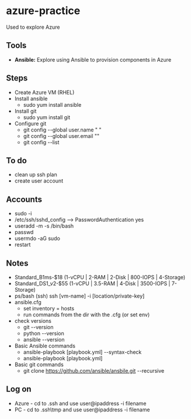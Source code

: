 # azure-practice

Used to explore Azure

## Tools

* **Ansible:** Explore using Ansible to provision components in Azure

## Steps

* Create Azure VM (RHEL)
* Install ansible
  * sudo yum install ansible
* Install git
  * sudo yum install git
* Configure git
  * git config --global user.name "<First> <Last>"
  * git config --global user.email "<email address>"
  * git config --list

## To do

* clean up ssh plan
* create user account

## Accounts
* sudo -i
* /etc/ssh/sshd_config --> PasswordAuthentication yes
* useradd -m -s /bin/bash <username>
* passwd <username>
* usermdo -aG sudo <username>
* restart

## Notes

* Standard_B1ms-$18 (1-vCPU | 2-RAM | 2-Disk | 800-IOPS | 4-Storage)
* Standard_DS1_v2-$55 (1-vCPU | 3.5-RAM | 4-Disk | 3500-IOPS | 7-Storage)
* ps/bash (ssh) ssh [vm-name] -i [location/private-key]
* ansible.cfg
  * set inventory = hosts
  * run commands from the dir with the .cfg (or set env)
* check versions
  * git --version
  * python --version
  * ansible --version
* Basic Ansible commands
  * ansible-playbook [playbook.yml] --syntax-check
  * ansible-playbook [playbook.yml]
* Basic git commands
  * git clone https://github.com/ansible/ansbile.git --recursive


## Log on
* Azure - cd to .ssh and use user@ipaddress -i filename
* PC - cd to .ssh\tmp and use user@ipaddress -i filename